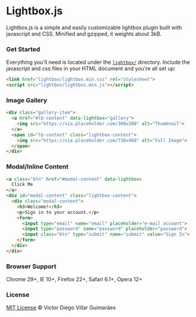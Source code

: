 # Lightbox.js #

Lightbox.js is a simple and easily customizable lightbox plugin built with javascript and CSS. Minified and gzipped, it weights about 3kB.

### Get Started ###

Everything you'll need is located under the [`lightbox/`](lightbox/) directory. Include the javascript and css files in your HTML document and you're all set up:

```html
<link href="lightbox/lightbox.min.css" rel="stylesheet">
<script src="lightbox/lightbox.min.js"></script>
```

### Image Gallery ###

```html
<div class="gallery-item">
  <a href="#lb-content" data-lightbox="gallery">
    <img src="https://via.placeholder.com/300x300" alt="Thumbnail">
  </a>
  <span id="lb-content" class="lightbox-content">
    <img src="https://via.placeholder.com/730x460" alt="Full Image">
  </span>
</div>
```

### Modal/Inline Content ###

```html
<a class="btn" href="#modal-content" data-lightbox>
  Click Me
</a>
<div id="modal-content" class="lightbox-content">
  <div class="modal-content">
    <h3>Welcome!</h3>
    <p>Sign in to your account.</p>
    <form>
      <input type="email" name="email" placeholder="e-mail account">
      <input type="password" name="password" placeholder="password">
      <input class="btn" type="submit" name="submit" value="Sign In">
    </form>
  </div>
</div>
```

### Browser Support ###

Chrome 29+, IE 10+, Firefox 22+, Safari 6.1+, Opera 12+

### License ###

[MIT License](https://victordiego.mit-license.org/) © Victor Diego Villar Guimarães
